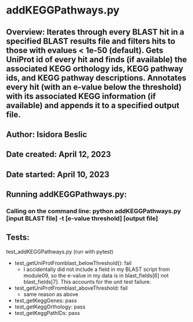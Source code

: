 # addKEGGPathways.py
## Overview: Iterates through every BLAST hit in a specified BLAST results file and filters hits to those with evalues < 1e-50 (default). Gets UniProt id of every hit and finds (if available) the associated KEGG orthology ids, KEGG pathway ids, and KEGG pathway descriptions. Annotates every hit (with an e-value below the threshold) with its associated KEGG information (if available) and appends it to a specified output file.  
## Author: Isidora Beslic
## Date created: April 12, 2023
## Date started: April 10, 2023
## Running addKEGGPathways.py:
### Calling on the command line: python addKEGGPathways.py [input BLAST file] -t [e-value threshold] [output file]
## Tests: 
test_addKEGGPathways.py (run with pytest)
- test_getUniProtFromblast_belowThreshold(): fail
  - I accidentally did not include a field in my BLAST script from module09, so the e-value in my data is in blast_fields[6] not blast_fields[7]. This accounts for the unit test failure.
- test_getUniProtFromblast_aboveThreshold: fail
  - same reason as above
- test_getKeggGenes: pass
- test_getKeggOrthology: pass
- test_getKeggPathIDs: pass
